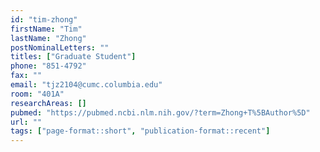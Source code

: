 ```yaml
---
id: "tim-zhong"
firstName: "Tim"
lastName: "Zhong"
postNominalLetters: ""
titles: ["Graduate Student"]
phone: "851-4792"
fax: ""
email: "tjz2104@cumc.columbia.edu"
room: "401A"
researchAreas: []
pubmed: "https://pubmed.ncbi.nlm.nih.gov/?term=Zhong+T%5BAuthor%5D"
url: ""
tags: ["page-format::short", "publication-format::recent"]
---
```

